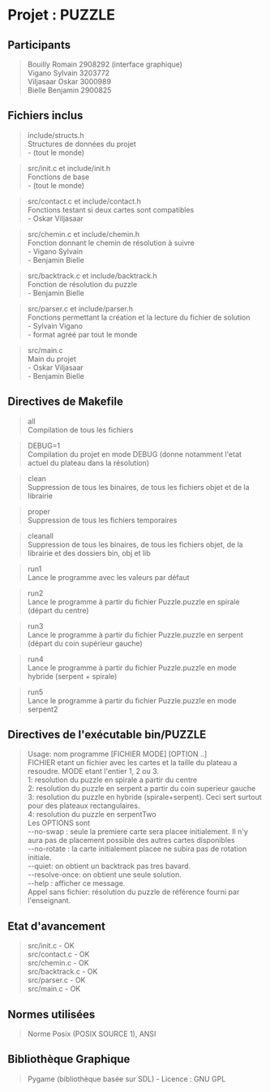 Projet : PUZZLE
===============

Participants
------------

> Bouilly Romain 2908292  (interface graphique)   
> Vigano Sylvain 3203772    
> Viljasaar Oskar 3000989   
> Bielle Benjamin 2900825   

Fichiers inclus
---------------

> include/structs.h    
>     Structures de données du projet   
>     - (tout le monde)   

> src/init.c et include/init.h   
>     Fonctions de base   
>     - (tout le monde)   

> src/contact.c et include/contact.h    
>     Fonctions testant si deux cartes sont compatibles    
>     - Oskar Viljasaar   

> src/chemin.c et include/chemin.h      
>     Fonction donnant le chemin de résolution à suivre        
>     - Vigano Sylvain   
>     - Benjamin Bielle     

> src/backtrack.c et include/backtrack.h           
>     Fonction de résolution du puzzle           
>     - Benjamin Bielle         

> src/parser.c et include/parser.h              
>     Fonctions permettant la création et la lecture du fichier de solution              
>     - Sylvain Vigano               
>     - format agréé par tout le monde            

> src/main.c       
>     Main du projet         
>     - Oskar Viljasaar        
>     - Benjamin Bielle       

Directives de Makefile
----------------------

> all  
    Compilation de tous les fichiers   

> DEBUG=1    
    Compilation du projet en mode DEBUG (donne notamment l'etat actuel du plateau dans la résolution)    

> clean   
    Suppression de tous les binaires, de tous les fichiers objet et de la librairie    

> proper    
    Suppression de tous les fichiers temporaires    

> cleanall    
    Suppression de tous les binaires, de tous les fichiers objet, de la librairie et des dossiers bin, obj et lib    

> run1   
    Lance le programme avec les valeurs par défaut    

> run2    
    Lance le programme à partir du fichier Puzzle.puzzle en spirale (départ du centre)   

> run3   
    Lance le programme à partir du fichier Puzzle.puzzle en serpent (départ du coin supérieur gauche)   

> run4   
    Lance le programme à partir du fichier Puzzle.puzzle en mode hybride (serpent + spirale)   

> run5   
    Lance le programme à partir du fichier Puzzle.puzzle en mode serpent2   

Directives de l'exécutable bin/PUZZLE
-------------------------------------

> Usage: nom programme [FICHIER MODE] [OPTION ..]    
> FICHIER etant un fichier avec les cartes et la taille du plateau a resoudre. MODE etant l'entier 1, 2 ou 3.    
> 1: resolution du puzzle en spirale a partir du centre    
> 2: resolution du puzzle en serpent a partir du coin superieur gauche    
> 3: resolution du puzzle en hybride (spirale+serpent). Ceci sert surtout pour des plateaux rectangulaires.    
> 4: resolution du puzzle en serpentTwo    
> Les OPTIONS sont    
> --no-swap : seule la premiere carte sera placee initialement. Il n'y aura pas de placement possible des autres cartes disponibles   
> --no-rotate : la carte initialement placee ne subira pas de rotation initiale.   
> --quiet: on obtient un backtrack pas tres bavard.    
> --resolve-once: on obtient une seule solution.    
> --help : afficher ce message.    
> Appel sans fichier: résolution du puzzle de référence fourni par l'enseignant.

Etat d'avancement
-----------------

> src/init.c      - OK   
> src/contact.c   - OK   
> src/chemin.c    - OK   
> src/backtrack.c - OK   
> src/parser.c    - OK   
> src/main.c      - OK

Normes utilisées
----------------

> Norme Posix (POSIX SOURCE 1), ANSI   

Bibliothèque Graphique
----------------------

> Pygame (bibliothèque basée sur SDL) - Licence : GNU GPL      

